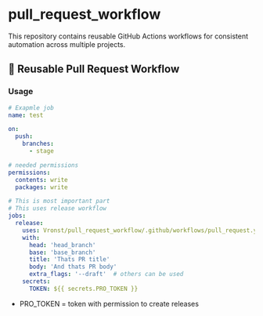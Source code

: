 # pull_request_workflow

This repository contains reusable GitHub Actions workflows for consistent automation across multiple projects.

## 🔁 Reusable Pull Request Workflow

### Usage

```yaml
# Exapmle job
name: test

on:
  push:
    branches:
      - stage

# needed permissions
permissions:
  contents: write
  packages: write

# This is most important part
# This uses release workflow
jobs:
  release:
    uses: Vronst/pull_request_workflow/.github/workflows/pull_request.yml@1.0.0
    with:
      head: 'head_branch'
      base: 'base_branch'
      title: 'Thats PR title'
      body: 'And thats PR body'
      extra_flags: '--draft'  # others can be used
    secrets:
      TOKEN: ${{ secrets.PRO_TOKEN }}
```

- PRO_TOKEN = token with permission to create releases
